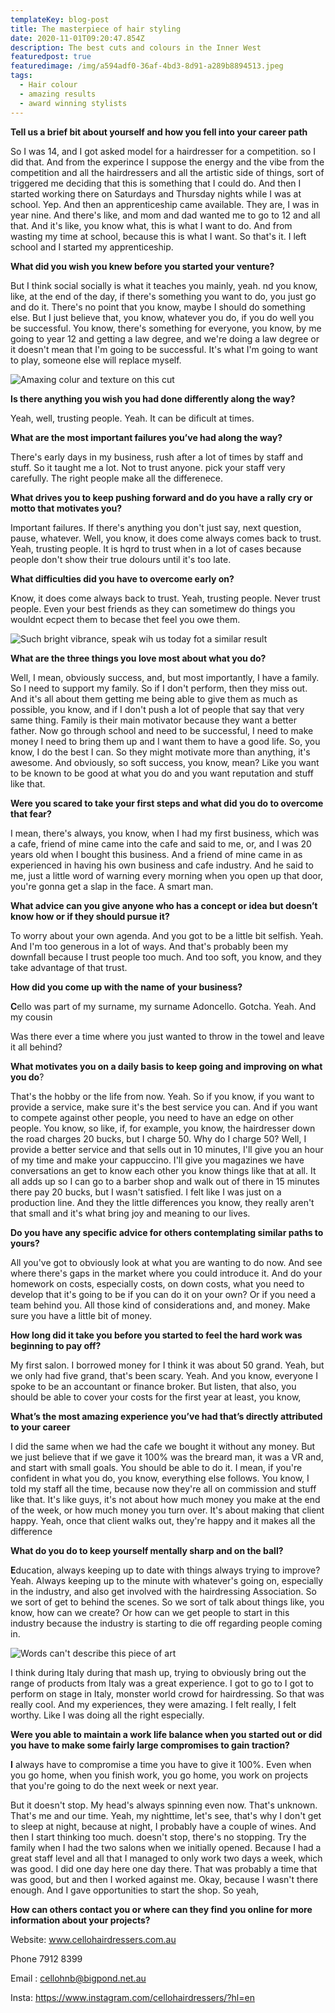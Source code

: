 ```yaml
---
templateKey: blog-post
title: The masterpiece of hair styling
date: 2020-11-01T09:20:47.854Z
description: The best cuts and colours in the Inner West
featuredpost: true
featuredimage: /img/a594adf0-36af-4bd3-8d91-a289b8894513.jpeg
tags:
  - Hair colour
  - amazing results
  - award winning stylists
---
```

**Tell us a brief bit about yourself and how you fell into your career path** 

So I was 14, and I got asked model for a hairdresser for a competition. so I did that. And from the experince I suppose the energy and the vibe from the competition and all the hairdressers and all the artistic side of things, sort of triggered me deciding that this is something that I could do.  And then I started working there on Saturdays and Thursday nights while I was at school. Yep. And then an apprenticeship came available. They are, I was in year nine. And there's like, and mom and dad wanted me to go to 12 and all that. And it's like, you know what, this is what I want to do. And from wasting my time at school, because this is what I want. So that's it. I left school and I started my apprenticeship.

**What did you wish you knew before you started your venture?**

But I think social socially is what it teaches you mainly, yeah. nd you know, like, at the end of the day, if there's something you want to do, you just go and do it. There's no point that you know, maybe I should do something else. But I just believe that, you know, whatever you do, if you do well you be successful. You know, there's something for everyone, you know, by me going to year 12 and getting a law degree, and we're doing a law degree or it doesn't mean that I'm going to be successful. It's what I'm going to want to play, someone else will replace myself.

![Amaxing colur and texture on this cut](/img/Untitled-1.jpg "Amaxing colur and texture on this cut")



**Is there anything you wish you had done differently along the way?**

Yeah, well, trusting people. Yeah.  It can be dificult at times.

**What are the most important failures you’ve had along the way?**

There's early days in my business, rush after a lot of times by staff and stuff. So it taught me a lot. Not to trust anyone. pick your staff very carefully.  The right people make all the differenece.

**What drives you to keep pushing forward and do you have a rally cry or motto that motivates you?**

Important failures. If there's anything you don't just say, next question, pause, whatever. Well, you know, it does come always comes back to trust. Yeah, trusting people. It is hqrd to trust when in a lot of cases because people don't show their true dolours until it's too late.  

**What difficulties did you have to overcome early on?**

Know, it does come always back to trust. Yeah, trusting people. Never trust people. Even your best friends as they can sometimew do things you wouldnt ecpect them to becase thet feel you owe them.



![](/img/Untitled-2.jpg "Such bright vibrance, speak wih us today fot a similar result")

**What are the three things you love most about what you do?**

Well, I mean, obviously success, and, but most importantly, I have a family. So I need to support my family. So if I don't perform, then they miss out. And it's all about them getting me being able to give them as much as possible, you know, and if I don't push a lot of people that say that very same thing. Family is their main motivator because they want a better father.  Now go through school and need to be successful, I need to make money I need to bring them up and I want them to have a good life. So, you know, I do the best I can. So they might motivate more than anything, it's awesome. And obviously, so soft success, you know, mean? Like you want to be known to be good at what you do and you want reputation and stuff like that.

**Were you scared to take your first steps and what did you do to overcome that fear?**

I mean, there's always, you know, when I had my first business, which was a cafe, friend of mine came into the cafe and said to me, or, and I was 20 years old when I bought this business. And a friend of mine came in as experienced in having his own business and cafe industry. And he said to me, just a little word of warning every morning when you open up that door, you're gonna get a slap in the face. A smart man.  

**What advice can you give anyone who has a concept or idea but doesn’t know how or if they should pursue it?**

To worry about your own agenda. And you got to be a little bit selfish. Yeah. And I'm too generous in a lot of ways. And that's probably been my downfall because I trust people too much. And too soft, you know, and they take advantage of that trust.

**How did you come up with the name of your business?**

**C**ello was part of my surname, my surname Adoncello. Gotcha. Yeah. And my cousin

Was there ever a time where you just wanted to throw in the towel and leave it all behind?

**What motivates you on a daily basis to keep going and improving on what you do**?

That's the hobby or the life from now. Yeah. So if you know, if you want to provide a service, make sure it's the best service you can. And if you want to compete against other people, you need to have an edge on other people. You know, so like, if, for example, you know, the hairdresser down the road charges 20 bucks, but I charge 50. Why do I charge 50? Well, I provide a better service and that sells out in 10 minutes, I'll give you an hour of my time and make your cappuccino. I'll give you magazines we have conversations an get to know each other you know things like that at all. It all adds up so I can go to a barber shop and walk out of there in 15 minutes there pay 20 bucks, but I wasn't satisfied. I felt like I was just on a production line. And they the little differences you know, they really aren't that small and it's what bring joy and meaning to our lives.

**Do you have any specific advice for others contemplating similar paths to yours?**

All you've got to obviously look at what you are wanting to do now. And see where there's gaps in the market where you could introduce it.  And do your homework on costs, especially costs, on down costs, what you need to develop that it's going to be if you can do it on your own? Or if you need a team behind you. All those kind of considerations and, and money. Make sure you have a little bit of money.

**How long did it take you before you started to feel the hard work was beginning to pay off?**

My first salon. I borrowed money for I think it was about 50 grand. Yeah, but we only had five grand, that's been scary. Yeah. And you know, everyone I spoke to be an accountant or finance broker. But listen, that also, you should be able to cover your costs for the first year at least, you know,

**What’s the most amazing experience you’ve had that’s directly attributed to your career**

I did the same when we had the cafe we bought it without any money. But we just believe that if we gave it 100% was the breard man, it was a VR and, and start with small goals. You should be able to do it. I mean, if you're confident in what you do, you know, everything else follows. You know, I told my staff all the time, because now they're all on commission and stuff like that. It's like guys, it's not about how much money you make at the end of the week, or how much money you turn over. It's about making that client happy. Yeah, once that client walks out, they're happy and it makes all the difference

**What do you do to keep yourself mentally sharp and on the ball?**

**E**ducation, always keeping up to date with things always trying to improve? Yeah. Always keeping up to the minute with whatever's going on, especially in the industry, and also get involved with the hairdressing Association. So we sort of get to behind the scenes. So we sort of talk about things like, you know, how can we create? Or how can we get people to start in this industry because the industry is starting to die off regarding people coming in.

![](/img/Untitled-3.jpg "Words can't describe this piece of art")

I think during Italy during that mash up, trying to obviously bring out the range of products from Italy was a great experience. I got to go to I got to perform on stage in Italy, monster world crowd for hairdressing. So that was really cool. And my experiences, they were amazing. I felt really, I felt worthy. Like I was doing all the right especially.

**Were you able to maintain a work life balance when you started out or did you have to make some fairly large compromises to gain traction?**

**I** always have to compromise a time you have to give it 100%. Even when you go home, when you finish work, you go home, you work on projects that you're going to do the next week or next year.

But it doesn't stop. My head's always spinning even now. That's unknown. That's me and our time. Yeah, my nighttime, let's see, that's why I don't get to sleep at night, because at night, I probably have a couple of wines. And then I start thinking too much. doesn't stop, there's no stopping. Try the family when I had the two salons when we initially opened. Because I had a great staff level and all that I managed to only work two days a week, which was good. I did one day here one day there. That was probably a time that was good, but and then I worked against me. Okay, because I wasn't there enough. And I gave opportunities to start the shop. So yeah,

**How can others contact you or where can they find you online for more information about your projects?** 

Website: www.cellohairdressers.com.au

Phone 7912 8399

Email : cellohnb@bigpond.net.au

Insta: https://www.instagram.com/cellohairdressers/?hl=en
